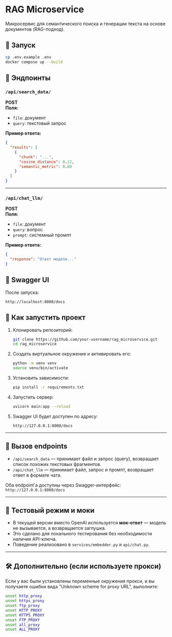 # RAG Microservice

Микросервис для семантического поиска и генерации текста на основе документов (RAG-подход).

## 🚀 Запуск

```bash
cp .env.example .env
docker compose up --build
```

## 📂 Эндпоинты

### `/api/search_data/`

**POST**  
**Поля:**
- `file`: документ
- `query`: текстовый запрос

**Пример ответа:**
```json
{
  "results": [
    {
      "chunk": "...",
      "cosine_distance": 0.12,
      "semantic_metric": 0.88
    }
  ]
}
```

---

### `/api/chat_llm/`

**POST**  
**Поля:**
- `file`: документ
- `query`: вопрос
- `prompt`: системный промпт

**Пример ответа:**
```json
{
  "response": "Ответ модели..."
}
```

## 📓 Swagger UI

После запуска:
```
http://localhost:8000/docs
```

## 🚀 Как запустить проект

1. Клонировать репозиторий:
   ```bash
   git clone https://github.com/your-username/rag_microservice.git
   cd rag_microservice
   ```

2. Создать виртуальное окружение и активировать его:
   ```bash
   python -m venv venv
   source venv/bin/activate
   ```

3. Установить зависимости:
   ```bash
   pip install -r requirements.txt
   ```

4. Запустить сервер:
   ```bash
   uvicorn main:app --reload
   ```

5. Swagger UI будет доступен по адресу:
   ```
   http://127.0.0.1:8000/docs
   ```

---

## 📡 Вызов endpoints

- `/api/search_data` — принимает файл и запрос (query), возвращает список похожих текстовых фрагментов.
- `/api/chat_llm` — принимает файл, запрос и промпт, возвращает ответ в формате чата.

Оба endpoint'а доступны через Swagger-интерфейс: `http://127.0.0.1:8000/docs`

---

## 🧪 Тестовый режим и моки

- В текущей версии вместо OpenAI используется **мок-ответ** — модель не вызывается, а возвращается заглушка.
- Это сделано для локального тестирования без необходимости наличия API-ключа.
- Поведение реализовано в `services/embedder.py` и `api/chat.py`.

---

## 🛠 Дополнительно (если используете прокси)

Если у вас были установлены переменные окружения прокси, и вы получаете ошибки вида "Unknown scheme for proxy URL", выполните:

```bash
unset http_proxy
unset https_proxy
unset ftp_proxy
unset HTTP_PROXY
unset HTTPS_PROXY
unset FTP_PROXY
unset all_proxy
unset ALL_PROXY
```